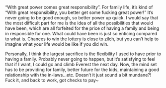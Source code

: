 “With great power comes great responsibility”. For family life, it’s kind of “With great responsibility, you better get some fucking great power!” It’s never going to be good enough, so better power up quick. I would say that the most difficult part for me is the idea of all the possibilities that would have been, which are all forfeited for the price of having a family and being in responsible for one. What could have been is just so enticing compared to what is. Chances to win the lottery is close to zilch, but you can’t help to imagine what your life would be like if you did win.

Personally, I think the largest sacrifice is the flexibility I used to have prior to having a family. Probably never going to happen, but it’s satisfying to feel that if I want, I could go and climb Everest the next day. Now, the mind set has to be providing for family, better future for the kids, maintaining a good relationship with the in-laws…etc. Doesn’t it just sound a bit mundane?! Fuck it, and back to work, got checks to pay~
